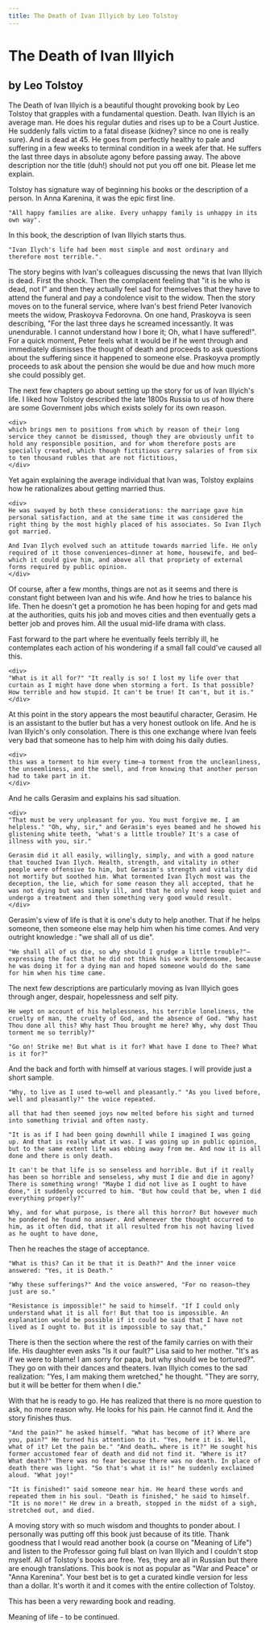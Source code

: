 ```yaml
---
title: The Death of Ivan Illyich by Leo Tolstoy
---
```


# The Death of Ivan Illyich
## by Leo Tolstoy

The Death of Ivan Illyich is a beautiful thought provoking book by Leo Tolstoy that grapples with a fundamental question. Death. Ivan Illyich is an average man. He does his regular duties and rises up to be a Court Justice. He suddenly falls victim to a fatal disease (kidney? since no one is really sure). And is dead at 45. He goes from perfectly healthy to pale and suffering in a few weeks to terminal condition in a week afer that. He suffers the last three days in absolute agony before passing away. The above description nor the title (duh!) should not put you off one bit. Please let me explain.

Tolstoy has signature way of beginning his books or the description of a person. In Anna Karenina, it was the epic first line.
```
"All happy families are alike. Every unhappy family is unhappy in its own way".
```

In this book, the description of Ivan Illyich starts thus. 

```
"Ivan Ilych's life had been most simple and most ordinary and therefore most terrible.".
```

The story begins with Ivan's colleagues discussing the news that Ivan Illyich is dead. First the shock. Then the complacent feeling that "it is he who is dead, not I" and then they actually feel sad for themselves that they have to attend the funeral and pay a condolence visit to the widow. Then the story moves on to the funeral service, where Ivan's best friend Peter Ivanovich meets the widow, Praskoyva Fedorovna. On one hand, Praskoyva is seen describing, "For the last three days he screamed incessantly. It was unendurable. I cannot understand how I bore it;  Oh, what I have suffered!". For a quick moment, Peter feels what it would be if he went through and immediately dismisses the thought of death and proceeds to ask questions about the suffering since it happened to someone else. Praskoyva promptly proceeds to ask about the pension she would be due and how much more she could possibly get.

The next few chapters go about setting up the story for us of Ivan Illyich's life. I liked how Tolstoy described the late 1800s Russia to us of how there are some Government jobs which exists solely for its own reason.

```
<div>
which brings men to positions from which by reason of their long service they cannot be dismissed, though they are obviously unfit to hold any responsible position, and for whom therefore posts are specially created, which though fictitious carry salaries of from six to ten thousand rubles that are not fictitious,
</div>
```

Yet again explaining the average individual that Ivan was, Tolstoy explains how he rationalizes about getting married thus.

```
<div>
He was swayed by both these considerations: the marriage gave him personal satisfaction, and at the same time it was considered the right thing by the most highly placed of his associates. So Ivan Ilych got married.

And Ivan Ilych evolved such an attitude towards married life. He only required of it those conveniences—dinner at home, housewife, and bed—which it could give him, and above all that propriety of external forms required by public opinion.
</div>
```

Of course, after a few months, things are not as it seems and there is constant fight between Ivan and his wife. And how he tries to balance his life. Then he doesn't get a promotion he has been hoping for and gets mad at the authorities, quits his job and moves cities and then eventually gets a better job and proves him. All the usual mid-life drama with class.

Fast forward to the part where he eventually feels terribly ill, he contemplates each action of his wondering if a small fall could've caused all this.

```
<div>
"What is it all for?" "It really is so! I lost my life over that curtain as I might have done when storming a fort. Is that possible? How terrible and how stupid. It can't be true! It can't, but it is."
</div>
```

At this point in the story appears the most beautiful character, Gerasim. He is an assistant to the butler but has a very honest outlook on life. And he is Ivan Illyich's only consolation. There is this one exchange where Ivan feels very bad that someone has to help him with doing his daily duties.

```
<div>
this was a torment to him every time—a torment from the uncleanliness, the unseemliness, and the smell, and from knowing that another person had to take part in it.
</div>
```

And he calls Gerasim and explains his sad situation.

```
<div>
"That must be very unpleasant for you. You must forgive me. I am helpless." "Oh, why, sir," and Gerasim's eyes beamed and he showed his glistening white teeth, "what's a little trouble? It's a case of illness with you, sir."

Gerasim did it all easily, willingly, simply, and with a good nature that touched Ivan Ilych. Health, strength, and vitality in other people were offensive to him, but Gerasim's strength and vitality did not mortify but soothed him. What tormented Ivan Ilych most was the deception, the lie, which for some reason they all accepted, that he was not dying but was simply ill, and that he only need keep quiet and undergo a treatment and then something very good would result.
</div>
```

Gerasim's view of life is that it is one's duty to help another. That if he helps someone, then someone else may help him when his time comes. And very outright knowledge : "we shall all of us die".

```
"We shall all of us die, so why should I grudge a little trouble?"—expressing the fact that he did not think his work burdensome, because he was doing it for a dying man and hoped someone would do the same for him when his time came.
```

The next few descriptions are particularly moving as Ivan Illyich goes through anger, despair, hopelessness and self pity.

```
He wept on account of his helplessness, his terrible loneliness, the cruelty of man, the cruelty of God, and the absence of God. "Why hast Thou done all this? Why hast Thou brought me here? Why, why dost Thou torment me so terribly?"

"Go on! Strike me! But what is it for? What have I done to Thee? What is it for?"
```

And the back and forth with himself at various stages. I will provide just a short sample.

```
"Why, to live as I used to—well and pleasantly." "As you lived before, well and pleasantly?" the voice repeated.

all that had then seemed joys now melted before his sight and turned into something trivial and often nasty.

"It is as if I had been going downhill while I imagined I was going up. And that is really what it was. I was going up in public opinion, but to the same extent life was ebbing away from me. And now it is all done and there is only death.

It can't be that life is so senseless and horrible. But if it really has been so horrible and senseless, why must I die and die in agony? There is something wrong! "Maybe I did not live as I ought to have done," it suddenly occurred to him. "But how could that be, when I did everything properly?"

Why, and for what purpose, is there all this horror? But however much he pondered he found no answer. And whenever the thought occurred to him, as it often did, that it all resulted from his not having lived as he ought to have done,
```

Then he reaches the stage of acceptance.

```
"What is this? Can it be that it is Death?" And the inner voice answered: "Yes, it is Death."

"Why these sufferings?" And the voice answered, "For no reason—they just are so."

"Resistance is impossible!" he said to himself. "If I could only understand what it is all for! But that too is impossible. An explanation would be possible if it could be said that I have not lived as I ought to. But it is impossible to say that,"
```

There is then the section where the rest of the family carries on with their life. His daughter even asks "Is it our fault?" Lisa said to her mother. "It's as if we were to blame! I am sorry for papa, but why should we be tortured?". They go on with their dances and theaters. Ivan Illyich comes to the sad realization: "Yes, I am making them wretched," he thought. "They are sorry, but it will be better for them when I die."

With that he is ready to go. He has realized that there is no more question to ask, no more reason why. He looks for his pain. He cannot find it. And the story finishes thus.

```
"And the pain?" he asked himself. "What has become of it? Where are you, pain?" He turned his attention to it. "Yes, here it is. Well, what of it? Let the pain be." "And death… where is it?" He sought his former accustomed fear of death and did not find it. "Where is it? What death?" There was no fear because there was no death. In place of death there was light. "So that's what it is!" he suddenly exclaimed aloud. "What joy!"

"It is finished!" said someone near him. He heard these words and repeated them in his soul. "Death is finished," he said to himself. "It is no more!" He drew in a breath, stopped in the midst of a sigh, stretched out, and died.
```

A moving story with so much wisdom and thoughts to ponder about. I personally was putting off this book just because of its title. Thank goodness that I would read another book (a course on "Meaning of Life") and listen to the Professor going full blast on Ivan Illyich and I couldn't stop myself. All of Tolstoy's books are free. Yes, they are all in Russian but there are enough translations. This book is not as popular as "War and Peace" or "Anna Karenina". Your best bet is to get a curated kindle version for less than a dollar. It's worth it and it comes with the entire collection of Tolstoy.

This has been a very rewarding book and reading.

Meaning of life - to be continued.

